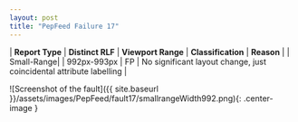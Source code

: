 ```yaml
---
layout: post
title: "PepFeed Failure 17"
---
```

| **Report Type** | **Distinct RLF** | **Viewport Range** | **Classification** | **Reason** |
| Small-Range|  | 992px-993px | FP | No significant layout change, just coincidental attribute labelling | 

![Screenshot of the fault]({{ site.baseurl }}/assets/images/PepFeed/fault17/smallrangeWidth992.png){: .center-image }